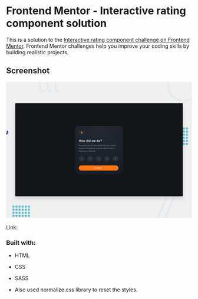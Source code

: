 # Frontend Mentor - Interactive rating component solution

This is a solution to the [Interactive rating component challenge on Frontend Mentor](https://www.frontendmentor.io/challenges/interactive-rating-component-koxpeBUmI). Frontend Mentor challenges help you improve your coding skills by building realistic projects. 

## Screenshot

![](/design/desktop-preview.jpg)

Link:

### Built with:

- HTML
- CSS
- SASS

- Also used normalize.css library to reset the styles.

